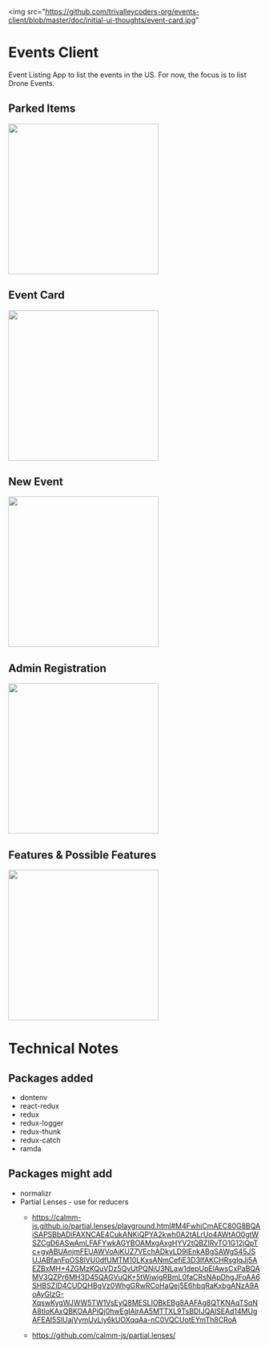 <img src="https://github.com/trivalleycoders-org/events-client/blob/master/doc/initial-ui-thoughts/event-card.jpg"

# Events Client
Event Listing App to list the events in the US. For now, the focus is to list Drone Events.

## Parked Items

<a href="https://github.com/trivalleycoders-org/events-client/blob/master/doc/initial-ui-thoughts/parked-features.jpg"><img src="https://github.com/trivalleycoders-org/events-client/blob/master/doc/initial-ui-thoughts/parked-features.jpg" width="300"/></a>

## Event Card

<a href="https://github.com/trivalleycoders-org/events-client/blob/master/doc/initial-ui-thoughts/event-card.jpg"><img src="https://github.com/trivalleycoders-org/events-client/blob/master/doc/initial-ui-thoughts/event-card.jpg" width="300"/></a>

## New Event

<a href="https://github.com/trivalleycoders-org/events-client/blob/master/doc/initial-ui-thoughts/new-event.jpg"><img src="https://github.com/trivalleycoders-org/events-client/blob/master/doc/initial-ui-thoughts/new-event.jpg" width="300"/></a>

## Admin Registration

<a href="https://github.com/trivalleycoders-org/events-client/blob/master/doc/initial-ui-thoughts/register-admin.jpg"><img src="https://github.com/trivalleycoders-org/events-client/blob/master/doc/initial-ui-thoughts/register-admin.jpg" width="300"/></a>

## Features & Possible Features
<a href="https://github.com/trivalleycoders-org/events-client/blob/master/doc/initial-ui-thoughts/parked-features.jpg"><img src="https://github.com/trivalleycoders-org/events-client/blob/master/doc/initial-ui-thoughts/parked-features.jpg" width="300"/></a>







# Technical Notes
## Packages added
- dontenv
- react-redux
- redux
- redux-logger
- redux-thunk
- redux-catch
- ramda

## Packages __might__ add
- normalizr
- Partial Lenses - use for reducers
  - https://calmm-js.github.io/partial.lenses/playground.html#M4FwhiCmAEC80G8BQAiSAPSBbADiFAXNCAE4CukANKiQPYA2kwh0A2tALrUo4AWtAO0gtWSZCgD6ASwAmLFAFYwkAGYBOAMxgAxgHYV2tQBZIRvTO1G12jQpTc+gyABUAnjmFEUAWVoAjKUZ7VEchADkyLD9IEnkABgSAWgS45JSUJABfanFpOS8lVU0dfUMTM10LKxsANmCefiE3D3lfAKCHRsgIqJj5AEZBxMH+4ZGMzKQuVDz5QvUtPQNjU3NLaw1depUpElAwsCxPaBQAMV3QZPr6MH3D45QAGVuQK+5tWiwjgRBmL0faCRsNApDhgJFoAA6SHBSZID4CUDQHBgVz0WhgGRwRCoHaQej5E6hbqRaKxbgANzA9AoAyGIzG-XqswKygWJWW5TW1VsEyQ8MESLIOBkEBg8AAFAg8QTKNAqTSqNA8tloKAxQBKOAAPiQj0hwEgIAlrAA5MTTXL9TsBDIJQAlSEAd14MUgAFEAI5SlUajVymUyLjy6kUOXqqAa-nC0VQCUotEYmTh8CRoA

  - https://github.com/calmm-js/partial.lenses/
